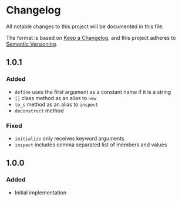 # Changelog

All notable changes to this project will be documented in this file.

The format is based on [Keep a Changelog](https://keepachangelog.com/en/1.0.0/),
and this project adheres to [Semantic Versioning](https://semver.org/spec/v2.0.0.html).

## 1.0.1

### Added 

- `define` uses the first argument as a constant name if it is a string
- `[]` class method as an alias to `new`
- `to_s` method as an alias to `inspect`
- `deconstruct` method

### Fixed

- `initialize` only receives keyword arguments
- `inspect` includes comma separated list of members and values

## 1.0.0

### Added

- Initial implementation
